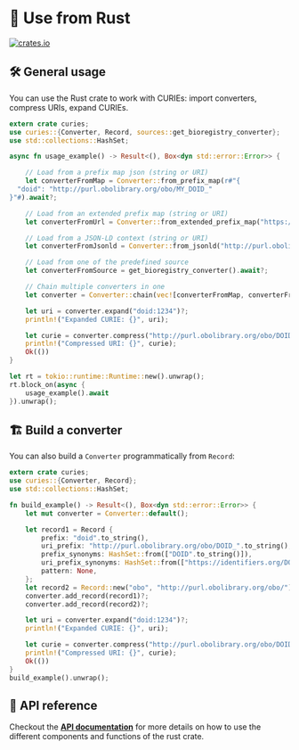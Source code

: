 # 🦀 Use from Rust

[![crates.io](https://img.shields.io/crates/v/curies.svg)](https://crates.io/crates/curies)

## 🛠️ General usage

You can use the Rust crate to work with CURIEs: import converters, compress URIs, expand CURIEs.

```rust
extern crate curies;
use curies::{Converter, Record, sources::get_bioregistry_converter};
use std::collections::HashSet;

async fn usage_example() -> Result<(), Box<dyn std::error::Error>> {

    // Load from a prefix map json (string or URI)
    let converterFromMap = Converter::from_prefix_map(r#"{
  "doid": "http://purl.obolibrary.org/obo/MY_DOID_"
}"#).await?;

    // Load from an extended prefix map (string or URI)
    let converterFromUrl = Converter::from_extended_prefix_map("https://raw.githubusercontent.com/biopragmatics/bioregistry/main/exports/contexts/bioregistry.epm.json").await?;

    // Load from a JSON-LD context (string or URI)
    let converterFromJsonld = Converter::from_jsonld("http://purl.obolibrary.org/meta/obo_context.jsonld").await?;

    // Load from one of the predefined source
    let converterFromSource = get_bioregistry_converter().await?;

    // Chain multiple converters in one
    let converter = Converter::chain(vec![converterFromMap, converterFromUrl, converterFromSource])?;

    let uri = converter.expand("doid:1234")?;
    println!("Expanded CURIE: {}", uri);

    let curie = converter.compress("http://purl.obolibrary.org/obo/DOID_1234")?;
    println!("Compressed URI: {}", curie);
    Ok(())
}

let rt = tokio::runtime::Runtime::new().unwrap();
rt.block_on(async {
    usage_example().await
}).unwrap();
```

## 🏗️ Build a converter

You can also build a `Converter` programmatically from `Record`:

```rust
extern crate curies;
use curies::{Converter, Record};
use std::collections::HashSet;

fn build_example() -> Result<(), Box<dyn std::error::Error>> {
    let mut converter = Converter::default();

    let record1 = Record {
        prefix: "doid".to_string(),
        uri_prefix: "http://purl.obolibrary.org/obo/DOID_".to_string(),
        prefix_synonyms: HashSet::from(["DOID".to_string()]),
        uri_prefix_synonyms: HashSet::from(["https://identifiers.org/DOID/"].map(String::from)),
        pattern: None,
    };
    let record2 = Record::new("obo", "http://purl.obolibrary.org/obo/");
    converter.add_record(record1)?;
    converter.add_record(record2)?;

    let uri = converter.expand("doid:1234")?;
    println!("Expanded CURIE: {}", uri);

    let curie = converter.compress("http://purl.obolibrary.org/obo/DOID_1234")?;
    println!("Compressed URI: {}", curie);
    Ok(())
}
build_example().unwrap();
```

## 📖 API reference

Checkout the **[API documentation](https://docs.rs/curies)** for more details on how to use the different components and functions of the rust crate.
